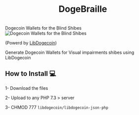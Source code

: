 <h1 align="center">
DogeBraille</h1>
<br>
 Dogecoin Wallets for the Blind Shibes
<br>
<img src="https://dogebraille.com/img/dogebraille_bg.png" alt="Dogecoin Wallets for the Blind Shibes" />

(Powerd by <a href="https://github.com/dogecoinfoundation/libdogecoin" alt="LibDogecoin" target="_blank"> LibDogecoin</a>)

Generate Dogecoin Wallets for Visual impairments shibes using LibDogecoin

## How to Install 💻

1- Download the files

2- Upload to any PHP 7.3 > server

3- CHMOD 777 ```libdogecoin/libdogecoin-json-php```
